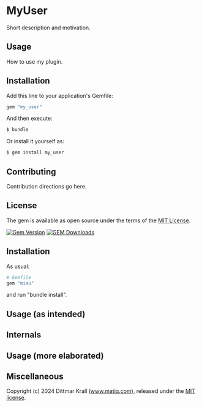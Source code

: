 # MyUser
Short description and motivation.

## Usage
How to use my plugin.

## Installation
Add this line to your application's Gemfile:

```ruby
gem "my_user"
```

And then execute:
```bash
$ bundle
```

Or install it yourself as:
```bash
$ gem install my_user
```

## Contributing
Contribution directions go here.

## License
The gem is available as open source under the terms of the [MIT License](https://opensource.org/licenses/MIT).

[![Gem Version](https://badge.fury.io/rb/my_user.png)](http://badge.fury.io/rb/my_user)
[![GEM Downloads](https://img.shields.io/gem/dt/my_user?color=168AFE&logo=ruby&logoColor=FE1616)](https://rubygems.org/gems/my_user)


## Installation

As usual:
```ruby
# Gemfile
gem "miau"
```
and run "bundle install".

## Usage (as intended)


## Internals

## Usage (more elaborated)

## Miscellaneous

Copyright (c) 2024 Dittmar Krall (www.matiq.com),
released under the [MIT license](https://opensource.org/licenses/MIT).
